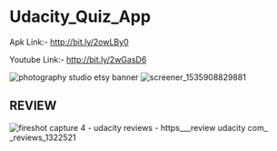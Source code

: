 # Udacity_Quiz_App

Apk Link:- http://bit.ly/2owLBy0

Youtube Link:- http://bit.ly/2wGasD6

![photography studio etsy banner](https://user-images.githubusercontent.com/33199323/44958780-668b4a00-af02-11e8-91ff-35891b916af3.png)
![screener_1535908829881](https://user-images.githubusercontent.com/33199323/44958801-b36f2080-af02-11e8-9eda-38f7b509a3c8.png)

## REVIEW

![fireshot capture 4 - udacity reviews - https___review udacity com_ _reviews_1322521](https://user-images.githubusercontent.com/33199323/44958892-2331db00-af04-11e8-9978-69be8dfcc089.png)
